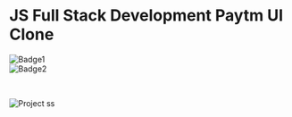 # JS Full Stack Development Paytm UI Clone
![Badge1](https://img.shields.io/badge/Ankit-Tanwar-blue)
<br>
![Badge2](https://img.shields.io/badge/HTML-Tailwind%20CSS-blue)

<br>

![Project ss](./Assets/Paytm_%20Secure%20%26%20Fast%20UPI%20Payments%2C%20Recharge%20Mobile%20and%20Pay%20Bills.png)